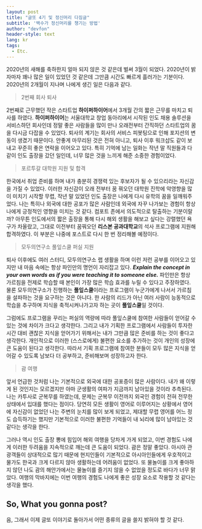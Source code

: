 ```yaml
---
layout: post
title: "글또 4기 및 정신머리 다짐글"
subtitle: '백수가 정신머리를 챙기는 방법'
author: "devfon"
header-style: text
lang: kr
tags:
  - Etc.
---
```


2020년의 새해를 축하한지 얼마 되지 않은 것 같은데 벌써 3월이 되었다. 2020년이 밝자마자 꽤나 많은 일이 있었던 것 같은데 그만큼 시간도 빠르게 흘러가는 기분이다. 2020년의 2개월이 지나며 나에게 생긴 일은 다음과 같다.

> 2번째 회사 퇴사

2번째로 근무했던 작은 스타트업 **하이퍼하이어**에서 3개월 간의 짧은 근무를 마치고 퇴사를 하였다. **하이퍼하이어**는 서울대학교 창업 동아리에서 시작된 인도 채용 솔루션을 서비스하던 회사인데 정말 좋은 사람들을 많이 만나 오래전부터 간직하던 스타트업의 꿈을 다시금 다잡을 수 있었다. 퇴사의 계기는 회사의 서비스 피봇팅으로 인해 포지션의 변동이 생겼기 때문이다. 안좋게 마무리된 것은 전혀 아니고, 퇴사 이후 워크샵도 같이 보내고 꾸준히 좋은 연락을 이어오고 있다. 특히 기억에 남는 일화는 작년 말 직원들과 다같이 인도 출장을 갔던 일인데, 너무 많은 것을 느끼게 해준 소중한 경험이었다.

> 포르투갈 대학원 지원 및 합격

한국에서 취업 준비를 하며 내가 충분히 경쟁력 있는 후보자가 될 수 있으리라는 자신감을 가질 수 있었다. 이러한 자신감이 오래 전부터 꿈 꿔오던 대학원 진학에 악영향을 많이 미치기 시작할 무렵, 작년 말 있었던 인도 출장은 나에게 다시 유학의 꿈을 일깨워주었다. 나는 특히나 외국에 대한 공포가 많은 사람인데 외국에 자꾸 나가보는 경험이 항상 나에게 긍정적인 영향을 미치는 것 같다. 컴포트 존에서 의도적으로 탈출하는 기분이랄까? 아무튼 인도에서의 짧은 출장을 통해 다시 해외 생활을 해보고 싶다는 강렬했던 욕구가 차올랐고, 그대로 이전부터 꿈꿔오던 **리스본 공과대학교**의 석사 프로그램에 지원해 합격하였다. 이 부분은 나중에 포스트로 다시 한 번 정리해볼 예정이다.

> 모두의연구소 풀잎스쿨 퍼실 지원

퇴사 이후에도 여러 스터디, 모두의연구소 랩 생활을 하며 이런 저런 공부를 이어오고 있지만 내 마음 속에는 항상 파인만의 명언이 자리잡고 있다. **_Explain the concept in your own words as if you were teaching it to someone else._** 파인만은 항상 가르침을 전제로 학습할 때 본인이 가장 많은 학습 효과를 누릴 수 있다고 주장하였다. 물론 모두의연구소가 진행하는 **풀잎스쿨**이라는 프로그램이 누군가에게 나서서 가르침을 설파하는 것을 요구하는 것은 아니다. 한 사람의 리드가 아닌 여러 사람이 능동적으로 학습을 추구하며 지식을 축적시켜나가고자 하는 곳이 **풀잎스쿨**일 것이다. 

그럼에도 프로그램을 꾸리는 퍼실의 역량에 따라 풀잎스쿨에 참여한 사람들이 얻어갈 수 있는 것에 차이가 크다고 생각한다. 그리고 내가 기획한 프로그램에서 사람들이 투자한 시간 대비 괜찮은 지식을 얻어가기 위해서는 내가 그만큼 많은 준비를 하는 것이 좋다고 생각한다. 개인적으로 이러한 (스스로에게) 불편한 요소를 추가하는 것이 개인의 성장에 큰 도움이 된다고 생각한다. 따라서 기획 프로그램에 참여한 분들이 모두 많은 지식을 얻어갈 수 있도록 남보다 더 공부하고, 준비해보며 성장하고자 한다.

> 괌 여행

앞서 언급한 것처럼 나는 기본적으로 외국에 대한 공포증이 많은 사람이다. 내가 왜 이렇게 된 것인지는 모르겠지만 아마 군생활의 여파가 지금까지 남아있을 것이라 추측된다. 나는 카투사로 군복무를 하였는데, 문제는 군복무 이전까지 외국인 경험이 전혀 전무한 상태에서 입대를 했다는 점이다. 당연히 모든 생활이 영어로 이루어지는 상황에서 영어에 자신감이 없었던 나는 주변의 눈치를 많이 보게 되었고, 제대할 무렵 영어를 어느 정도 습득하기는 했지만 기본적으로 이러한 불편한 기억들이 내 뇌리에 많이 남아있는 것 같다는 생각을 한다. 

그러나 역시 인도 출장 뽕에 힘입어 해외 여행을 당차게 가게 되었고, 이번 경험도 나에게 이러한 두려움을 지속적으로 깨는데 큰 도움이 되었다. 괌은 정말 좋았다. 아시아 관광객들이 상대적으로 많기 때문에 현지인들이 기본적으로 아시아인들에게 우호적이고 물가도 한국과 크게 다르지 않아 생활하는데 어려움이 없었다. 또 물놀이를 크게 좋아하지 않던 나도 괌의 해안가에서는 물놀이를 즐기지 않을 수 없었을 정도로 바다가 너무 맑았다. 여행의 막바지에는 이번 여행의 경험도 나에게 좋은 성장 요소로 작용할 것 같다는 생각을 했다.

## So, What you gonna post?

음, 그래서 이제 글또 이야기로 돌아가서 어떤 종류의 글을 쓸지 밝혀야 할 것 같다.